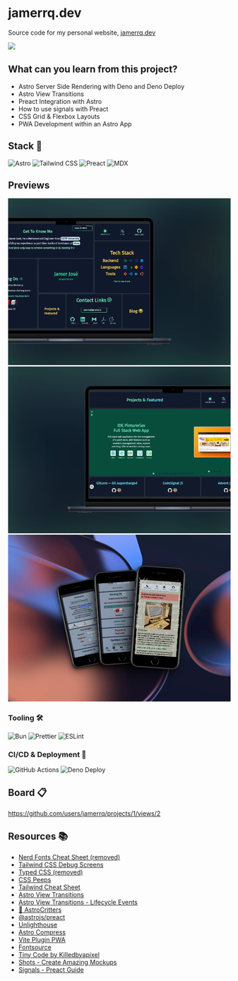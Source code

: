 # jamerrq.dev

Source code for my personal website, [jamerrq.dev](https://jamerrq.dev)

![](https://img.shields.io/badge/Made%20with-Astro-orange?style=for-the-badge&logo=astro&logoColor=orange)

## What can you learn from this project?

- Astro Server Side Rendering with Deno and Deno Deploy
- Astro View Transitions
- Preact Integration with Astro
- How to use signals with Preact
- CSS Grid & Flexbox Layouts
- PWA Development within an Astro App

## Stack 🥞

![Astro](https://img.shields.io/badge/-Astro-000000?style=flat-square&logo=astro&logoColor=orange)
![Tailwind
CSS](https://img.shields.io/badge/-Tailwind%20CSS-lightblue?style=flat-square&logo=tailwind-css&logoColor=blue)
![Preact](https://img.shields.io/badge/-Preact-673AB8?style=flat-square&logo=preact&logoColor=white)
![MDX](https://img.shields.io/badge/-MDX-000000?style=flat-square&logo=markdown&logoColor=white)

## Previews

![Desktop](./lib/snaps/preview-4.png)
![Desktop](./lib/snaps/preview-3.png)
![Mobile](./lib/snaps/preview-mobile-2.png)

### Tooling 🛠️

![Bun](https://img.shields.io/badge/-Bun-orange?style=flat-square&logo=bun&logoColor=white)
![Prettier](https://img.shields.io/badge/-Prettier-F7B93E?style=flat-square&logo=prettier&logoColor=black)
![ESLint](https://img.shields.io/badge/-ESLint-4B32C3?style=flat-square&logo=eslint&logoColor=white)

### CI/CD & Deployment 🚀

![GitHub Actions](https://img.shields.io/badge/-GitHub%20Actions-black?style=flat-square&logo=github-actions&logoColor=white)
![Deno
Deploy](https://img.shields.io/badge/-Deno%20Deploy-000000?style=flat-square&logo=deno&logoColor=white)

## Board 📋

https://github.com/users/jamerrq/projects/1/views/2

## Resources 📚

- [Nerd Fonts Cheat Sheet (removed)](https://www.nerdfonts.com/cheat-sheet)
- [Tailwind CSS Debug Screens](https://github.com/jorenvanhee/tailwindcss-debug-screens)
- [Typed CSS (removed)](https://typedcss.com/)
- [CSS Peeps](https://css-peeps.com/)
- [Tailwind Cheat Sheet](https://tailwindcomponents.com/cheatsheet/)
- [Astro View Transitions](https://docs.astro.build/en/guides/view-transitions/)
- [Astro View Transitions - Lifecycle Events](https://docs.astro.build/en/guides/view-transitions/#lifecycle-events)
- [🦔 AstroCritters](https://github.com/astro-community/AstroCritters)
- [@astrojs/preact](https://docs.astro.build/en/guides/integrations-guide/preact/)
- [Unlighthouse](https://unlighthouse.dev/)
- [Astro Compress](https://github.com/Playform/AstroCompress#readme)
- [Vite Plugin PWA](https://vite-pwa-org.netlify.app/)
- [Fontsource](https://fontsource.org/)
- [Tiny Code by Killedbyapixel](https://github.com/KilledByAPixel/TinyCode)
- [Shots - Create Amazing Mockups](https://shots.so/)
- [Signals - Preact Guide](https://preactjs.com/guide/v10/signals/)
